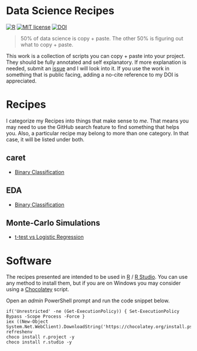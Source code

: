 # Data Science Recipes

[![R](https://img.shields.io/badge/R-4.0.x-blue)](https://cran.r-project.org)
[![MIT license](https://img.shields.io/badge/License-MIT-green.svg)](./LICENSE)
[![DOI](https://zenodo.org/badge/DOI/10.5281/zenodo.4665256.svg)](https://doi.org/10.5281/zenodo.4665256)

> 50% of data science is copy + paste.
> The other 50% is figuring out what to copy + paste.

This work is a collection of scripts you can copy + paste into your project.
They should be fully annotated and self explanatory.
If more explanation is needed, submit an [issue](https://github.com/markanewman/DataScienceRecipes/issues) and I will look into it.
If you use the work in something that is public facing, adding a no-cite reference to my DOI is appreciated.

# Recipes

I categorize my Recipes into things that make sense to _me_.
That means you may need to use the GitHub search feature to find something that helps you.
Also, a particular recipe may belong to more than one category.
In that case, it will be listed under both.

## caret

* [Binary Classification](./recipes/caret-classification.rmd)

## EDA

* [Binary Classification](./recipes/eda-classification.rmd)

## Monte-Carlo Simulations

* [t-test vs Logistic Regression](./recipes/mc-ttvslr.rmd)

# Software

The recipes presented are intended to be used in [R](https://cran.r-project.org/bin/windows/base/) / [R Studio](https://www.rstudio.com/products/rstudio/download/).
You can use any method to install them, but if you are on Windows you may consider using a [Chocolatey](https://chocolatey.org/install) script.

Open an _admin_ PowerShell prompt and run the code snippet below.
  
```{ps1}
if('Unrestricted' -ne (Get-ExecutionPolicy)) { Set-ExecutionPolicy Bypass -Scope Process -Force }
iex ((New-Object System.Net.WebClient).DownloadString('https://chocolatey.org/install.ps1'))
refreshenv
choco install r.project -y
choco install r.studio -y
```
